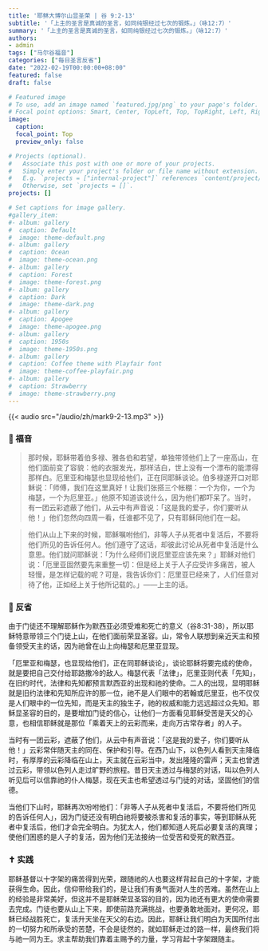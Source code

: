 ```yaml
---
title: '耶稣大博尔山显圣荣 | 谷 9:2-13'
subtitle: '「上主的圣言是真诚的圣言，如同纯银经过七次的锻炼。」（咏12:7）'
summary: '「上主的圣言是真诚的圣言，如同纯银经过七次的锻炼。」（咏12:7）'
authors:
- admin
tags: ["马尔谷福音"]
categories: ["每日圣言反省"]
date: "2022-02-19T00:00:00+08:00"
featured: false
draft: false

# Featured image
# To use, add an image named `featured.jpg/png` to your page's folder.
# Focal point options: Smart, Center, TopLeft, Top, TopRight, Left, Right, BottomLeft, Bottom, BottomRight
image:
  caption:
  focal_point: Top
  preview_only: false

# Projects (optional).
#   Associate this post with one or more of your projects.
#   Simply enter your project's folder or file name without extension.
#   E.g. `projects = ["internal-project"]` references `content/project/deep-learning/index.md`.
#   Otherwise, set `projects = []`.
projects: []

# Set captions for image gallery.
#gallery_item:
#- album: gallery
#  caption: Default
#  image: theme-default.png
#- album: gallery
#  caption: Ocean
#  image: theme-ocean.png
#- album: gallery
#  caption: Forest
#  image: theme-forest.png
#- album: gallery
#  caption: Dark
#  image: theme-dark.png
#- album: gallery
#  caption: Apogee
#  image: theme-apogee.png
#- album: gallery
#  caption: 1950s
#  image: theme-1950s.png
#- album: gallery
#  caption: Coffee theme with Playfair font
#  image: theme-coffee-playfair.png
#- album: gallery
#  caption: Strawberry
#  image: theme-strawberry.png
---
```


{{< audio src="/audio/zh/mark9-2-13.mp3" >}}

### :love_letter: 福音
> 那时候，耶稣带着伯多禄、雅各伯和若望，单独带领他们上了一座高山，在他们面前变了容貌：他的衣服发光，那样洁白，世上没有一个漂布的能漂得那样白。厄里亚和梅瑟也显现给他们，正在同耶稣谈论。伯多禄遂开口对耶稣说：「师傅，我们在这里真好！让我们张搭三个帐棚：一个为你，一个为梅瑟，一个为厄里亚。」他原不知道该说什么，因为他们都吓呆了。当时，有一团云彩遮蔽了他们，从云中有声音说：「这是我的爱子，你们要听从他！」他们忽然向四周一看，任谁都不见了，只有耶稣同他们在一起。

> 他们从山上下来的时候，耶稣嘱咐他们，非等人子从死者中复活后，不要将他们所见的告诉任何人。他们遵守了这话，却彼此讨论从死者中复活是什么意思。他们就问耶稣说：「为什么经师们说厄里亚应该先来？」耶稣对他们说：「厄里亚固然要先来重整一切：但是经上关于人子应受许多痛苦，被人轻慢，是怎样记载的呢？可是，我告诉你们：厄里亚已经来了，人们任意对待了他，正如经上关于他所记载的。」——上主的话。

### :speech_balloon: 反省
由于门徒还不理解耶稣作为默西亚必须受难和死亡的意义（谷8:31-38），所以耶稣特意带领三个门徒上山，在他们面前荣显圣容。山，常令人联想到亲近天主和预备领受天主的话，因为祂曾在山上向梅瑟和厄里亚显现。

「厄里亚和梅瑟，也显现给他们，正在同耶稣谈论」，谈论耶稣将要完成的使命，就是要把自己交付给耶路撒冷的敌人。梅瑟代表「法律」，厄里亚则代表「先知」，在旧约时代，法律和先知都预言默西亚的出现和祂的使命。二人的出现，显明耶稣就是旧约法律和先知所应许的那一位，祂不是人们眼中的若翰或厄里亚，也不仅仅是人们眼中的一位先知，而是天主的独生子，祂的权威和能力远远超过众先知。耶稣显圣容的目的，是要增加门徒的信心，让他们一方面看见耶稣受苦是天父的心意，也相信耶稣就是那位「乘着天上的云彩而来，走向万古常存者」的人子。

当时有一团云彩，遮蔽了他们，从云中有声音说：「这是我的爱子，你们要听从他！」云彩常伴随天主的同在、保护和引导。在西乃山下，以色列人看到天主降临时，有厚厚的云彩降临在山上，天主就在云彩当中，发出隆隆的雷声；天主也曾透过云彩，带领以色列人走过旷野的旅程。昔日天主透过与梅瑟的对话，叫以色列人听见后可以信靠祂的仆人梅瑟，现在天主也希望透过与门徒的对话，坚固他们的信德。

当他们下山时，耶稣再次吩咐他们：「非等人子从死者中复活后，不要将他们所见的告诉任何人」，因为门徒还没有明白祂将要被杀害和复活的事实，等到耶稣从死者中复活后，他们才会完全明白。为犹太人，他们都知道人死后必要复活的真理；使他们困惑的是人子的复活，因为他们无法接纳一位受苦和受死的默西亚。

### :latin_cross: 实践
耶稣基督以十字架的痛苦得到光荣，跟随祂的人也要这样背起自己的十字架，才能获得生命。因此，信仰带给我们的，是让我们有勇气面对人生的苦难。虽然在山上的经验是非常美好，但这并不是耶稣荣显圣容的目的，因为祂还有更大的使命需要去完成。门徒也要从山上下来，即使前路充满挑战，也要勇敢地面对。更何况，耶稣已经战胜死亡，复活升天坐在天父的右边。因此，耶稣让我们明白为天国所付出的一切努力和所承受的苦楚，不会是徒然的，就如耶稣走过的路一样，最终我们将与祂一同为王。求主帮助我们靠着主赐予的力量，学习背起十字架跟随主。
